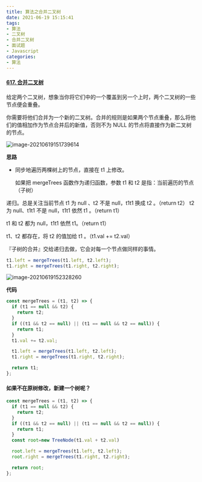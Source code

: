 ```yaml
---
title: 算法之合并二叉树
date: 2021-06-19 15:15:41
tags:
- 算法
- 二叉树
- 合并二叉树
- 面试题
- Javascript
categories:
- 算法
---
```


#### [617. 合并二叉树](https://leetcode-cn.com/problems/merge-two-binary-trees/)

给定两个二叉树，想象当你将它们中的一个覆盖到另一个上时，两个二叉树的一些节点便会重叠。

你需要将他们合并为一个新的二叉树。合并的规则是如果两个节点重叠，那么将他们的值相加作为节点合并后的新值，否则不为 NULL 的节点将直接作为新二叉树的节点。

![image-20210619151739614](image-20210619151739614.png)

**思路**

- 同步地遍历两棵树上的节点，直接在 t1 上修改。

  如果把 mergeTrees 函数作为递归函数，参数 t1 和 t2 是指：当前遍历的节点（子树）

递归。总是关注当前节点
t1 为 null 、t2 不是 null，t1t1 换成 t2 。（return t2）
t2 为 null、t1t1 不是 null，t1t1 依然 t1 。（return t1）

t1 和 t2 都为 null，t1t1 依然 t1。（return t1）

t1、t2 都存在，将 t2 的值加给 t1 。（t1.val += t2.val）

『子树的合并』交给递归去做，它会对每一个节点做同样的事情。

```js
t1.left = mergeTrees(t1.left, t2.left);
t1.right = mergeTrees(t1.right, t2.right);
```

![image-20210619152328260](image-20210619152328260.png)

**代码**

```js
const mergeTrees = (t1, t2) => {
  if (t1 == null && t2) {
    return t2;
  }
  if ((t1 && t2 == null) || (t1 == null && t2 == null)) {
    return t1;
  }
  t1.val += t2.val;

  t1.left = mergeTrees(t1.left, t2.left);
  t1.right = mergeTrees(t1.right, t2.right);

  return t1;
};
```

#### 如果不在原树修改，新建一个树呢？

```js
const mergeTrees = (t1, t2) => {
  if (t1 == null && t2) {
    return t2;
  }
  if ((t1 && t2 == null) || (t1 == null && t2 == null)) {
    return t1;
  }
  const root=new TreeNode(t1.val + t2.val)

  root.left = mergeTrees(t1.left, t2.left);
  root.right = mergeTrees(t1.right, t2.right);

  return root;
};
```

